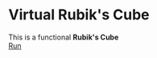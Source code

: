 # Virtual Rubik's Cube
This is a functional **Rubik's Cube**
<br>
[Run](https://matthew13483.github.io/RubiksCube/)
